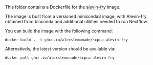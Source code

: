This folder contains a Dockerfile for the [alevin-fry](https://github.com/COMBINE-lab/alevin-fry) image.

The image is built from a versioned miniconda3 image, with Alevin-fry obtained from bioconda and additional utilities needed to run Nextflow. 
 
You can build the image with the following command:

```
docker build . -t ghcr.io/alexslemonade/scpca-alevin-fry
```

Alternatively, the latest version should be available via: 
```
docker pull ghcr.io/alexslemonade/scpca-alevin-fry
```
